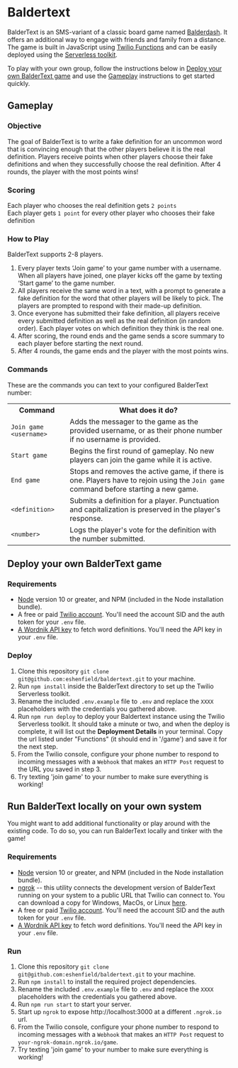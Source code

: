 # Baldertext

BalderText is an SMS-variant of a classic board game named [Balderdash](https://en.wikipedia.org/wiki/Balderdash). It offers an additional way to engage with friends and family from a distance. The game is built in JavaScript using [Twilio Functions](https://www.twilio.com/docs/runtime/functions-assets-api) and can be easily deployed using the [Serverless toolkit](https://www.twilio.com/docs/labs/serverless-toolkit).

To play with your own group, follow the instructions below in [Deploy your own BalderText game](#deploy-your-own-baldertext-game) and use the [Gameplay](#gameplay) instructions to get started quickly.

## Gameplay

### Objective
The goal of BalderText is to write a fake definition for an uncommon word that is convincing enough that the other players believe it is the real definition. Players receive points when other players choose their fake definitions and when they successfully choose the real definition. After 4 rounds, the player with the most points wins!

### Scoring
Each player who chooses the real definition gets `2 points`
<br>
Each player gets `1 point` for every other player who chooses their fake definition

### How to Play
BalderText supports 2-8 players.
1. Every player texts ‘Join game’ to your game number with a username. When all players have joined, one player kicks off the game by texting ‘Start game’ to the game number.
2. All players receive the same word in a text, with a prompt to generate a fake definition for the word that other players will be likely to pick. The players are prompted to respond with their made-up definition.
3. Once everyone has submitted their fake definition, all players receive every submitted definition as well as the real definition (in random order). Each player votes on which definition they think is the real one.
4. After scoring, the round ends and the game sends a score summary to each player before starting the next round.
5. After 4 rounds, the game ends and the player with the most points wins.

### Commands
These are the commands you can text to your configured BalderText number:

<table>
  <tr>
    <th>Command</th>
    <th>What does it do?</th>
  </tr>
  <tr>
    <td><code>Join game &ltusername></code></td>
    <td>Adds the messager to the game as the provided username, or as their phone number if no username is provided.</td>
  </tr>
  <tr>
    <td><code>Start game</code></td>
    <td>Begins the first round of gameplay. No new players can join the game while it is active.</td>
  </tr>
  <tr>
    <td><code>End game</code></td>
    <td>Stops and removes the active game, if there is one. Players have to rejoin using the <code>Join game</code> command before starting a new game.</td>
  </tr>
  <tr>
    <td><code>&ltdefinition></code></td>
    <td>Submits a definition for a player. Punctuation and capitalization is preserved in the player's response.</td>
  </tr>
  <tr>
    <td><code>&ltnumber></code></td>
    <td>Logs the player's vote for the definition with the number submitted.</td>
  </tr>
</table>

## Deploy your own BalderText game

### Requirements
* [Node](https://nodejs.org/en/download/) version 10 or greater, and NPM (included in the Node installation bundle).
* A free or paid [Twilio account](https://www.twilio.com/try-twilio). You'll need the account SID and the auth token for your `.env` file.
* [A Wordnik API key](https://developer.wordnik.com/) to fetch word definitions. You'll need the API key in your `.env` file.

### Deploy
1. Clone this repository `git clone git@github.com:eshenfield/baldertext.git` to your machine.
2. Run `npm install` inside the BalderText directory to set up the Twilio Serverless toolkit.
3. Rename the included `.env.example` file to `.env` and replace the `XXXX` placeholders with the credentials you gathered above.
4. Run `npm run deploy` to deploy your Baldertext instance using the Twilio Serverless toolkit. It should take a minute or two, and when the deploy is complete, it will list out the **Deployment Details** in your terminal. Copy the url listed under "Functions" (it should end in '/game') and save it for the next step.
5. From the Twilio console, configure your phone number to respond to incoming messages with a `Webhook` that makes an `HTTP Post` request to the URL you saved in step 3.
6. Try texting 'join game' to your number to make sure everything is working!


## Run BalderText locally on your own system
You might want to add additional functionality or play around with the existing code. To do so, you can run BalderText locally and tinker with the game!

### Requirements
* [Node](https://nodejs.org/en/download/) version 10 or greater, and NPM (included in the Node installation bundle).
* [ngrok](https://ngrok.com/) -- this utility connects the development version of BalderText running on your system to a public URL that Twilio can connect to. You can download a copy for Windows, MacOs, or Linux [here](https://ngrok.com/download).
* A free or paid [Twilio account](https://www.twilio.com/try-twilio). You'll need the account SID and the auth token for your `.env` file.
* [A Wordnik API key](https://developer.wordnik.com/) to fetch word definitions. You'll need the API key in your `.env` file.

### Run
1. Clone this repository `git clone git@github.com:eshenfield/baldertext.git` to your machine.
2. Run `npm install` to install the required project dependencies.
3. Rename the included `.env.example` file to `.env` and replace the `XXXX` placeholders with the credentials you gathered above.
4. Run `npm run start` to start your server.
5. Start up `ngrok` to expose http://localhost:3000 at a different `.ngrok.io` url.
6. From the Twilio console, configure your phone number to respond to incoming messages with a `Webhook` that makes an `HTTP Post` request to `your-ngrok-domain.ngrok.io/game`.
7. Try texting 'join game' to your number to make sure everything is working!


